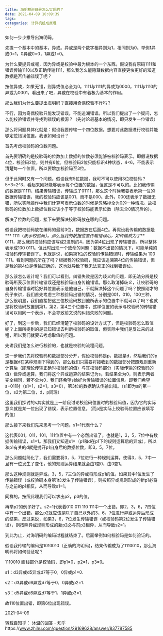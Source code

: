 ```yaml
---
title: 海明校验码是怎么实现的？
date: 2021-04-09 10:09:39
tags: 
categories: 计算机组成原理
---
```


如何一步步推导出海明码。

先提一个基本中的基本，异或。异或是两个数字相异则为1，相同则为0。举例1异或0=1，0异或0=0，1异或1=0。

为什么要提异或呢，因为异或是校验中最为根本的一个东西。假设我有原码1111和错误传输1110以及正确传输1111，那么我怎么能隐藏数据内容直接更快更好的知道数据是否传输错误了呢？

按位异或，如果无错，则异或值必全为0。1111与1111的异或为0000，1111与1110的异或为0001，看出来了吧，异或在校验中有着极为基本的作用。

那么我们为什么要提出海明码？直接用奇偶校验不行吗？

不行，因为奇偶校验只能发现错误，不能追溯错误。所以我们提出了一个疑问，怎么能校验错误并寻找到错误的根源？（先讨论最基本的情况，即只发生一位错误）

那么将问题具体化就是：假设我要传输一个四位数据，想要对此数据进行校验并能够定位错误位置，我该如何设计？

首先考虑校验码的位数问题。

首先要明确的是校验码的位数加上数据的位数必须能够被校验码表示。即假设数据4位，校验码2位，则共有6位，但校验码2位只能标识4种状态，4<6，不能表示清楚每一个位置。所以要增加校验码至3位。

但于此同时又有一个问题，假设我有5位数据，我可不可以使用3位校验码？5+3=2^3，看起来刚好能够表示每个位置的数据，但这是不可以的。比如我传输的数据是11111，结果传输错误，传输成了01111，那么这个时候我要表示第一位的数据传输错误，我的校验码应该是001，而不是000。此外，000还表示了数据无错，所以实际操作中我们计算可表示位数的时候是忽略掉全为0的一种情况。故校验码的位数加上数据位数应该小于等于校验码能表示位数（除去全0情况后的）。

解决了位数的问题，接下来要解决校验码放在哪的问题。

假设我把校验码放在编码的最前3位，数据放在后面4位。再假设我传输的数据是*** 1111（*表示校验码）。那么当我的数据位置传输错误后，如传输成为了*** 0111，那么我的校验码应该写成2进制的4，因为第4位出现了传输错误。所以整体表示成100 0111。但此时出现一个致命的问题：数据不出错的情况下，可能单纯的校验码传输错误了。也就是说，如果第1位的校验码传输错误时，传输结果为 100 1111。看到问题的所在了吗？根据我的校验码，我应该追溯第4位的传输错误，但是我的第4位是传输正确的，这也就导致了我无法真正的找到错误位。

那么该怎么设计呢？我们可以看到，纠错失败是因为歧义的问题，即无法分辨是校验码所表示位置传输错误还是校验码自身传输错误。那么取消掉歧义，让校验码的自身传输错误时恰好其位置表示是他自己，不就解决掉这个问题了吗？按照刚才的例子来讲，我们首先考虑三种校验码出错的情况，分别是001，010，100三种，那么很明显，我们直接把这三位校验码放到他所表示的位置中不就可以了吗？也就是将校验码放置到第1，第2，第4三个位置中，这样位置的表示与校验码的传输错误可以用同一个表示，不会导致前文说的纠错失败的问题。

好了，到这一步后，我们已经清楚了校验码的设计方式了，但是校验码怎么取值呢？上面所提到的是已知错误去判断校验码的取值，但实际中我们是反过来的过程，所以我们就要去考虑取值的问题。

先讲我们是怎么进行校验的，也就是校验的流程问题。

这一步我们先将校验码和数据部分分开，假设校验码是p，数据是d，然后我们的p是根据d在某种规则下得到的，那么我们只需要将接收到的数据部分按照规则重新计算后（即理论传输正确时校验码的值）与其校验码部分（实际传输的校验码的值）做异或运算，我们将这个异或运算的结果记为s，若结果全为0，则表示两者完全相同，若不全为0，我们还希望s恰好为传输错误的位置信息。即我们希望s=011时（s1=1，s2=1，s3=0），第3位的数据确认传输出错。（s1即为s的第一位，s2为第二位，d，p同理）

这里我们探讨的s其实就是上一阶段讨论校验码位置时的校验码值，因为它的实际意义就是某一位出现了错误，表示位置信息。（而p是实际上校验码位置应该填写的值）

那么接下来我们先来思考一个问题，s1=1代表什么？

这代表001，011，101，111位置中有一个必然出错了。也就是1，3，5，7位中有数据传输错误，s1=1。那我们又知道s1=（p1和d在p1下的规则运算后的异或），所以和p1有关的d就是抛开p1自身后的数据位数，即3，5，7位。

那么问题就简化了，我们需要将3，5，7位进行一种规则运算，使得3，5，7中一旦有一位发生了变化，他的规则运算结果就会由1变0，由0变1。

那么这种规则就是异或。3，5，7三位的异或将形成p1的值。如果其中1位发生了传输错误（或校验码本身第1位发生了传输错误），则按照异或规则形成的新p1必将与之前的p1相反，从而导致s1=1。

同样的，按照此理我们可以求出p2，p3的值。

再举p2的例子好了。s2=1代表着010 011 110 111中一个出错，即2，3，6，7四位中有一个出错。那么p2就应该是除了自己以外的3，6，7位进行异或运算后形成的结果。反过来说，如果3，6，7位发生传输错误（或校验码第2位发生了传输错误），则按照异或规则形成的新p2必与前p2相异，从而导致s2=1。

到此为止，对海明码的编码过程就结束了。后面举例如何校验码是如何验证的。

假设我传输的编码是1010010（正确的海明码)，结果传输成为了1110010，那么海明码将如何验证呢？

1110010 画线部分是校验码，即p1=0，p2=1，p3=0。

s1：d3异或d5异或d7等于0，0异或p1=0.

s2：d3异或d6异或d7等于0，0异或p2=1.

s3：d5异或d6异或d7等于1，1异或p3=1.

故110位置出错，即第6位出现错误。

2021-04-09

转载自知乎：
	 沐温的回答 - 知乎https://www.zhihu.com/question/29169628/answer/837787585
